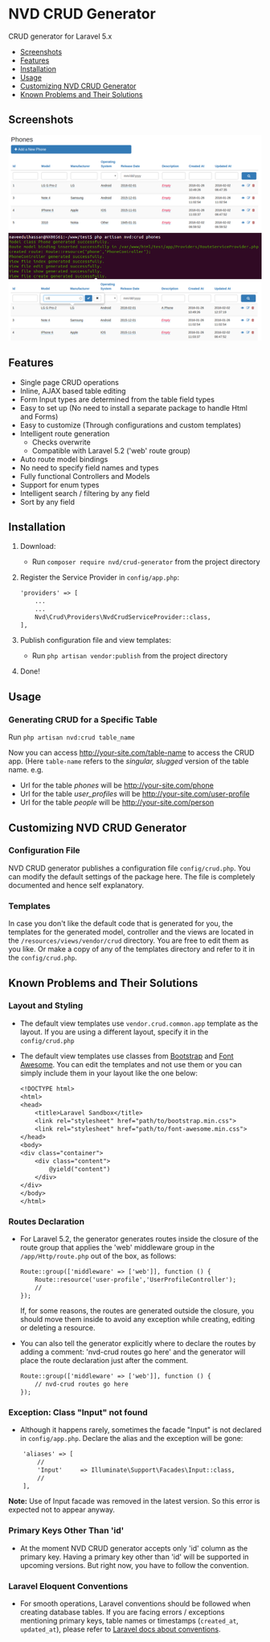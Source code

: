 # NVD CRUD Generator

CRUD generator for Laravel 5.x
- [Screenshots](#screenshots)
- [Features](#features)
- [Installation](#installation)
- [Usage](#usage)
- [Customizing NVD CRUD Generator](#customizing-nvd-crud-generator)
- [Known Problems and Their Solutions](#known-problems-and-their-solutions)

## Screenshots

![index](https://github.com/engrnvd/laravel-crud-generator-docs/blob/master/images/index.png)
![command](https://github.com/engrnvd/laravel-crud-generator-docs/blob/master/images/command.png)
![edit](https://github.com/engrnvd/laravel-crud-generator-docs/blob/master/images/edit.png)

## Features
- Single page CRUD operations
- Inline, AJAX based table editing
- Form Input types are determined from the table field types
- Easy to set up (No need to install a separate package to handle Html and Forms)
- Easy to customize (Through configurations and custom templates)
- Intelligent route generation
    - Checks overwrite
    - Compatible with Laravel 5.2 ('web' route group)
- Auto route model bindings
- No need to specify field names and types
- Fully functional Controllers and Models
- Support for enum types
- Intelligent search / filtering by any field
- Sort by any field

## Installation

1. Download:
    - Run `composer require nvd/crud-generator` from the project directory
2. Register the Service Provider in `config/app.php`:
    
    ```
    'providers' => [
        ...
        ...
        Nvd\Crud\Providers\NvdCrudServiceProvider::class,
    ],
    ```
    
3. Publish configuration file and view templates:
    - Run `php artisan vendor:publish` from the project directory
4. Done!

## Usage

### Generating CRUD for a Specific Table

Run `php artisan nvd:crud table_name`

Now you can access http://your-site.com/table-name to access the CRUD app. (Here `table-name` refers to the *singular, slugged* version of the table name. e.g.

- Url for the table *phones* will be http://your-site.com/phone
- Url for the table *user_profiles* will be http://your-site.com/user-profile
- Url for the table *people* will be http://your-site.com/person

## Customizing NVD CRUD Generator

### Configuration File

NVD CRUD generator publishes a configuration file `config/crud.php`. You can modify the default settings of the package here. The file is completely documented and hence self explanatory.

### Templates

In case you don't like the default code that is generated for you, the templates for the generated model, controller and the views are located in the `/resources/views/vendor/crud` directory. You are free to edit them as you like. Or make a copy of any of the templates directory and refer to it in the `config/crud.php`.

## Known Problems and Their Solutions

### Layout and Styling

- The default view templates use `vendor.crud.common.app` template as the layout. If you are using a different layout, specify it in the `config/crud.php`
- The default view templates use classes from [Bootstrap](http://getbootstrap.com) and [Font Awesome](https://fortawesome.github.io/Font-Awesome/). You can edit the templates and not use them or you can simply include them in your layout like the one below:

    ```
    <!DOCTYPE html>
    <html>
    <head>
        <title>Laravel Sandbox</title>
        <link rel="stylesheet" href="path/to/bootstrap.min.css">
        <link rel="stylesheet" href="path/to/font-awesome.min.css">
    </head>
    <body>
    <div class="container">
        <div class="content">
            @yield("content")
        </div>
    </div>
    </body>
    </html>
    ```

### Routes Declaration

- For Laravel 5.2, the generator generates routes inside the closure of the route group that applies the 'web' middleware group in the `/app/Http/route.php` out of the box, as follows:

    ```
    Route::group(['middleware' => ['web']], function () {
        Route::resource('user-profile','UserProfileController');
        //
    });
    ```
    
    If, for some reasons, the routes are generated outside the closure, you should move them inside to avoid any exception while creating, editing or deleting a resource. 
    
- You can also tell the generator explicitly where to declare the routes by adding a comment: 'nvd-crud routes go here' and the generator will place the route declaration just after the comment.

    ```
    Route::group(['middleware' => ['web']], function () {
        // nvd-crud routes go here
    });
    ```
    
### Exception: Class "Input" not found

- Although it happens rarely, sometimes the facade "Input" is not declared in `config/app.php`. Declare the alias and the exception will be gone:

```
    'aliases' => [
        //
        'Input'     => Illuminate\Support\Facades\Input::class,
        //
    ],
```

**Note:** Use of Input facade was removed in the latest version. So this error is expected not to appear anyway.

### Primary Keys Other Than 'id' 

- At the moment NVD CRUD generator accepts only 'id' column as the primary key. Having a primary key other than 'id' will be supported in upcoming versions. But right now, you have to follow the convention.

### Laravel Eloquent Conventions

- For smooth operations, Laravel conventions should be followed when creating database tables. If you are facing errors / exceptions mentioning primary keys, table names or timestamps (`created_at`, `updated_at`), please refer to [Laravel docs about conventions](https://laravel.com/docs/5.2/eloquent#eloquent-model-conventions).
